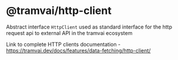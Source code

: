 # @tramvai/http-client

Abstract interface `HttpClient` used as standard interface for the http request api to external API in the tramvai ecosystem

Link to complete HTTP clients documentation - https://tramvai.dev/docs/features/data-fetching/http-client/
